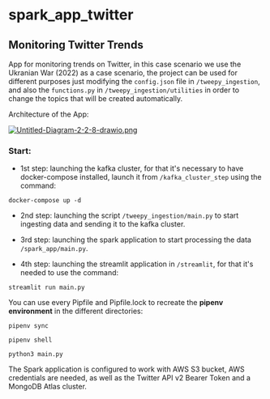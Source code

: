 # spark_app_twitter
## Monitoring Twitter Trends

App for monitoring trends on Twitter, in this case scenario we use the Ukranian War (2022) as a case scenario,
the project can be used for different purposes just modifying the `config.json` file in `/tweepy_ingestion`, and also the `functions.py` 
in `/tweepy_ingestion/utilities` in order to change the topics that will be created automatically.

Architecture of the App:

[![Untitled-Diagram-2-2-8-drawio.png](https://i.postimg.cc/LX6v1bz2/Untitled-Diagram-2-2-8-drawio.png)](https://postimg.cc/McNyktPF)

### Start:

* 1st step: launching the kafka cluster, for that it's necessary to have docker-compose installed, launch it from
`/kafka_cluster_step` using the command:

```
docker-compose up -d
```
* 2nd step: launching the script `/tweepy_ingestion/main.py` to start ingesting data and sending it to the kafka cluster.

* 3rd step: launching the spark application to start processing the data `/spark_app/main.py`.

* 4th step: launching the streamlit application in `/streamlit`, for that it's needed to use the command:

```
streamlit run main.py
```

You can use every Pipfile and Pipfile.lock to recreate the **pipenv environment** in the different directories:

```
pipenv sync

pipenv shell

python3 main.py
```
The Spark application is configured to work with AWS S3 bucket, AWS credentials are needed, as well as the Twitter API v2 Bearer Token and a 
MongoDB Atlas cluster.

